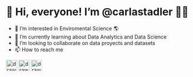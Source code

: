 # 👋 Hi, everyone! I’m @carlastadler :raising_hand_woman:
- 👀 I’m interested in Enviromental Science :earth_americas:
- :rocket: I’m currently learning about Data Analytics and Data Science
- :raised_hands: I’m looking to collaborate on data proyects and datasets
- 📫 How to reach me

[<img src="https://upload.wikimedia.org/wikipedia/commons/5/5e/ResearchGate_icon_SVG.svg" alt="drawing" width="30"/>](https://www.researchgate.net/profile/Carla-Stadler-3)
[<img src="https://upload.wikimedia.org/wikipedia/commons/7/7e/Gmail_icon_%282020%29.svg" alt="drawing" width="30"/>](mailto:stadlercarla@gmail.com)
[<img src="https://cdn-icons-png.flaticon.com/512/174/174857.png" alt="drawing" width="30"/>](https://www.linkedin.com/in/carla-stadler-a198b4a3/)
<!---
carlastadler/carlastadler is a ✨ special ✨ repository because its `README.md` (this file) appears on your GitHub profile.
You can click the Preview link to take a look at your changes.
--->
